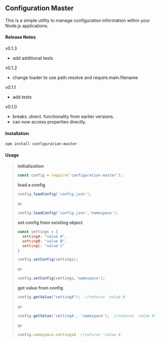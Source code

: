 ## Configuration Master

This is a simple utility to manage configuration information within your Node.js applications.

#### Release Notes
v0.1.3
- add additional tests

v0.1.2
- change loader to use path.resolve and require.main.filename

v0.1.1
- add tests

v0.1.0
- breaks .direct. functionality from earlier versions.
- can now access properties directly.

#### Installation

`npm install configuration-master`

#### Usage

>**initialization**
>```js
>const config = require('configuration-master');
>```
>
>**load a config**
>```js
>config.loadConfig('config.json');
>```
>or
>
>```js
>config.loadConfig('config.json','namespace');
>```
>
>**set config from existing object**
>```js
>const settings = {
>	settingA: "value A",
>	settingB: "value B",
>	settingC: "value C"
>}
>
>config.setConfig(settings);
>```
>or
>
>```js
>config.setConfig(settings,'namespace');
>```
>
>**get value from config**
>```js
>config.getValue("settingA");  //returns 'value A'
>```
>or
>
>```js
>config.getValue('settingA', 'namespace');  //returns 'value A'
>```
>or
>
>```js
>config.namespace.settingsA  //returns 'value A'
>```